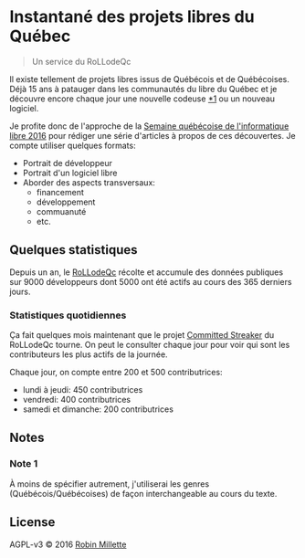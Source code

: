 # Instantané des projets libres du Québec
> Un service du RoLLodeQc

Il existe tellement de projets libres issus de Québécois et de Québécoises.
Déjà 15 ans à patauger dans les communautés du libre du Québec et
je découvre encore chaque jour une nouvelle codeuse [*1][] ou un nouveau logiciel.

Je profite donc de l'approche de la [Semaine québécoise de l'informatique libre 2016][SQIL]
pour rédiger une série d'articles à propos de ces découvertes. Je compte utiliser quelques formats:

* Portrait de développeur
* Portrait d'un logiciel libre
* Aborder des aspects transversaux:
  * financement
  * développement
  * commuanuté
  * etc.

## Quelques statistiques
Depuis un an, le [RoLLodeQc][] récolte et accumule des données publiques
sur <span class="vcard-stat-count">9000</span> développeurs dont
<span class="vcard-stat-count">5000</span> ont été actifs au cours des 365 derniers jours.

### Statistiques quotidiennes
Ça fait quelques mois maintenant que le projet [Committed Streaker][]
du RoLLodeQc tourne. On peut le consulter chaque jour pour voir qui sont
les contributeurs les plus actifs de la journée.

Chaque jour, on compte entre <span class="vcard-stat-count">200</span>
et <span class="vcard-stat-count">500</span> contributrices:

* lundi à jeudi: <span class="vcard-stat-count">450</span> contributrices
* vendredi: <span class="vcard-stat-count">400</span> contributrices
* samedi et dimanche: <span class="vcard-stat-count">200</span> contributrices



## Notes
### Note 1
À moins de spécifier autrement, j'utiliserai les genres (Québécois/Québécoises)
de façon interchangeable au cours du texte.

## License
AGPL-v3 © 2016 [Robin Millette](http://robin.millette.info)

[*1]: #note-1
[SQIL]: <http://2016.sqil.info/>
[RoLLodeQc]: <http://www.rollodeqc.com/>





[Committed Streaker]: <https://streaker.rollodeqc.com/>